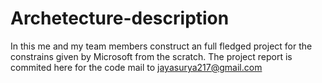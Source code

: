 # Archetecture-description
In this me and my team members construct an full fledged project for the constrains given by Microsoft from the scratch. The project report is commited here for the code mail to jayasurya217@gmail.com 
